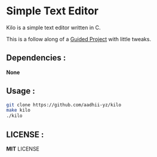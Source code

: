 # Simple Text Editor

Kilo is a simple text editor written in C.

This is a follow along of a [Guided Project](https://viewsourcecode.org/snaptoken/kilo/) with little tweaks.

## Dependencies :
**None**

## Usage :
```bash
git clone https://github.com/aadhii-yz/kilo
make kilo
./kilo
```

## LICENSE :
**MIT** LICENSE

